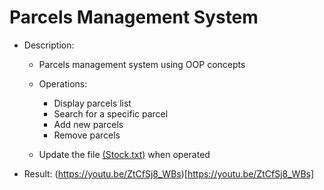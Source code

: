 # Parcels Management System

- Description:
  - Parcels management system using OOP concepts
  - Operations:
    
      - Display parcels list
      - Search for a specific parcel
      - Add new parcels
      - Remove parcels
        
  - Update the file [(Stock.txt)](Stock.txt) when operated

- Result: (https://youtu.be/ZtCfSj8_WBs)[https://youtu.be/ZtCfSj8_WBs]
